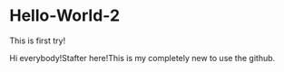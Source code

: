 # Hello-World-2
This is first try!

Hi everybody!Stafter here!This is my completely new to use the github.
